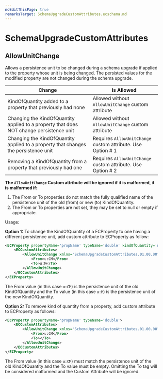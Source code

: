 ```yaml
---
noEditThisPage: true
remarksTarget: SchemaUpgradeCustomAttributes.ecschema.md
---
```


# SchemaUpgradeCustomAttributes

## AllowUnitChange

Allows a persistence unit to be changed during a schema upgrade if applied to the property whose unit is being changed.  The persisted values for the modified property are not changed during the schema upgrade.

|Change|Is Allowed|
|-|-|
|KindOfQuantity added to a property that previously had none|Allowed without `AllowUnitChange` custom attribute|
|Changing the KindOfQuantity applied to a property that does NOT change persistence unit|Allowed without `AllowUnitChange` custom attribute|
|Changing the KindOfQuantity applied to a property that changes the persistence unit|Requires `AllowUnitChange` custom attribute.  Use Option # 1|
|Removing a KindOfQuantity from a property that previously had one|Requires `AllowUnitChange` custom attribute.  Use Option # 2|

**The `AllowUnitChange` Custom attribute will be ignored if it is malformed, it is malformed if:**

1. The From or To properties do not match the fully qualified name of the persistence unit of the old (from) or new (to) KindOfQuantity.
1. The From or To properties are not set, they may be set to null or empty if appropriate.  

Usage:

**Option 1:** To change the KindOfQuantity of a ECProperty to one having a different persistence unit, add custom attribute to ECProperty as follow:

```xml
<ECProperty propertyName='propName' typeName='double' kindOfQuantity='newKoqName'>
    <ECCustomAttributes>
        <AllowUnitChange xmlns="SchemaUpgradeCustomAttributes.01.00.00">
            <From>u:CM</From>
            <To>u:M</To>
        </AllowUnitChange>
    </ECCustomAttributes>
</ECProperty>
```

The From value (in this case `u:CM`) is the persistence unit of the old KindOfQuantity and the To value (in this case `u:M`) is the persistence unit of the new KindOfQuantity.

**Option 2:** To remove kind of quantity from a property, add custom attribute to ECProperty as follows:

```xml
<ECProperty propertyName='propName' typeName='double'>
    <ECCustomAttributes>
        <AllowUnitChange xmlns="SchemaUpgradeCustomAttributes.01.00.00">
            <From>u:CM</From>
            <To></To>
        </AllowUnitChange>
    </ECCustomAttributes>
</ECProperty>
```

The From value (in this case `u:CM`) must match the persistence unit of the old KindOfQuantity and the To value must be empty. Omitting the To tag will be considered malformed and the Custom Attribute will be ignored.
